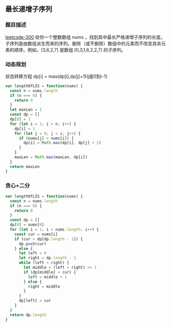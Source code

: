 ##  最长递增子序列
### 题目描述
[leetcode-300](https://leetcode-cn.com/problems/longest-increasing-subsequence)
给你一个整数数组 nums ，找到其中最长严格递增子序列的长度。
子序列是由数组派生而来的序列，删除（或不删除）数组中的元素而不改变其余元素的顺序。例如，[3,6,2,7] 是数组 [0,3,1,6,2,2,7] 的子序列。
### 动态规划
状态转移方程 dp[i] = max(dp[i],dp[j]+1)(j是0到i-1)
```js
var lengthOfLIS = function(nums) {
  const n = nums.length
  if (n === 0) {
    return 0
  }
  let maxLen = 1
  const dp = []
  dp[0] = 1
  for (let i = 1; i < n; i++) {
    dp[i] = 1
    for (let j = 0; j < i; j++) {
      if (nums[j] < nums[i]) {
        dp[i] = Math.max(dp[i], dp[j] + 1)
      }
    }
    maxLen = Math.max(maxLen, dp[i])
  }
  return maxLen
}
```
### 贪心+二分
```js
var lengthOfLIS = function(nums) {
  const n = nums.length
  if (n === 0) {
    return 0
  }
  const dp = []
  dp[0] = nums[0]
  for (let i = 1; i < nums.length; i++) {
    const cur = nums[i]
    if (cur > dp[dp.length - 1]) {
      dp.push(cur)
    } else {
      let left = 0
      let right = dp.length - 1
      while (left < right) {
        let middle = (left + right) >> 1
        if (dp[middle] < cur) {
          left = middle + 1
        } else {
          right = middle
        }
      }
      dp[left] = cur
    }
  }
  return dp.length
}

```

